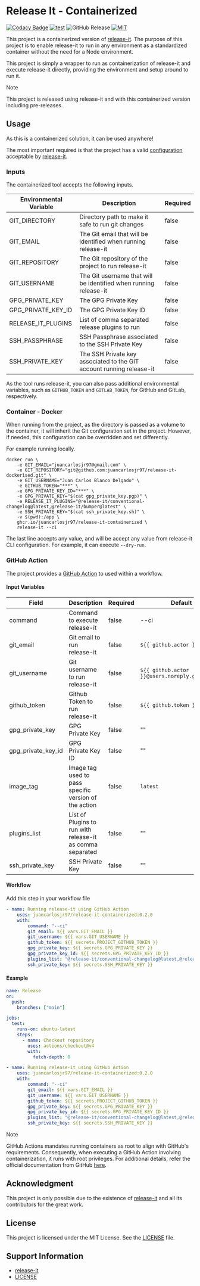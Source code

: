 # Release It - Containerized

[![Codacy Badge](https://api.codacy.com/project/badge/Grade/87c7a4621311406e90d831cb0979e133)](https://app.codacy.com/gh/juancarlosjr97/release-it-containerized?utm_source=github.com&utm_medium=referral&utm_content=juancarlosjr97/release-it-containerized&utm_campaign=Badge_Grade)
[![test](https://github.com/juancarlosjr97/release-it-containerized/actions/workflows/test.yaml/badge.svg)](https://github.com/juancarlosjr97/release-it-containerized/actions/workflows/test.yaml)
![GitHub Release](https://img.shields.io/github/v/release/juancarlosjr97/release-it-containerized)
[![MIT](https://img.shields.io/badge/License-MIT-brightgreen.svg)](https://github.com/juancarlosjr97/release-it-containerized/blob/main/LICENSE)

This project is a containerized version of [release-it](https://github.com/release-it/release-it). The purpose of this project is to enable release-it to run in any environment as a standardized container without the need for a Node environment.

This project is simply a wrapper to run as containerization of release-it and execute release-it directly, providing the environment and setup around to run it.

> [!NOTE]
> This project is released using release-it and with this containerized version including pre-releases.

## Usage

As this is a containerized solution, it can be used anywhere!

The most important required is that the project has a valid [configuration](https://github.com/release-it/release-it/blob/main/docs/configuration.md) acceptable by [release-it](https://github.com/release-it/release-it).

### Inputs

The containerized tool accepts the following inputs.

| Environmental Variable | Description                                                          | Required |
| ---------------------- | -------------------------------------------------------------------- | -------- |
| GIT_DIRECTORY          | Directory path to make it safe to run git changes                    | false    |
| GIT_EMAIL              | The Git email that will be identified when running release-it        | false    |
| GIT_REPOSITORY         | The Git repository of the project to run release-it                  | false    |
| GIT_USERNAME           | The Git username that will be identified when running release-it     | false    |
| GPG_PRIVATE_KEY        | The GPG Private Key                                                  | false    |
| GPG_PRIVATE_KEY_ID     | The GPG Private Key ID                                               | false    |
| RELEASE_IT_PLUGINS     | List of comma separated release plugins to run                       | false    |
| SSH_PASSPHRASE         | SSH Passphrase associated to the SSH Private Key                     | false    |
| SSH_PRIVATE_KEY        | The SSH Private key associated to the GIT account running release-it | false    |

As the tool runs release-it, you can also pass additional environmental variables, such as `GITHUB_TOKEN` and `GITLAB_TOKEN`, for GitHub and GitLab, respectively.

### Container - Docker

When running from the project, as the directory is passed as a volume to the container, it will inherit the Git configuration set in the project. However, if needed, this configuration can be overridden and set differently.

For example running locally.

```docker
docker run \
    -e GIT_EMAIL="juancarlosjr97@gmail.com" \
    -e GIT_REPOSITORY="git@github.com:juancarlosjr97/release-it-dockerised.git" \
    -e GIT_USERNAME="Juan Carlos Blanco Delgado" \
    -e GITHUB_TOKEN="***" \
    -e GPG_PRIVATE_KEY_ID="***" \
    -e GPG_PRIVATE_KEY="$(cat gpg_private_key.pgp)" \
    -e RELEASE_IT_PLUGINS="@release-it/conventional-changelog@latest,@release-it/bumper@latest" \
    -e SSH_PRIVATE_KEY="$(cat ssh_private_key.sh)" \
    -v $(pwd):/app \
    ghcr.io/juancarlosjr97/release-it-containerized \
    release-it --ci
```

The last line accepts any value, and will be accept any value from release-it CLI configuration. For example, it can execute `--dry-run`.

### GitHub Action

The project provides a [GitHub Action](https://github.com/marketplace/actions/github-action-release-it-containerized) to used within a workflow.

#### Input Variables

| Field              | Description                                               | Required | Default                                        |
| ------------------ | --------------------------------------------------------- | -------- | ---------------------------------------------- |
| command            | Command to execute release-it                             | false    | --ci                                           |
| git_email          | Git email to run release-it                               | false    | `${{ github.actor }}`                          |
| git_username       | Git username to run release-it                            | false    | `${{ github.actor }}@users.noreply.github.com` |
| github_token       | Github Token to run release-it                            | false    | `${{ github.token }}`                          |
| gpg_private_key    | GPG Private Key                                           | false    | ""                                             |
| gpg_private_key_id | GPG Private Key ID                                        | false    | ""                                             |
| image_tag          | Image tag used to pass specific version of the action     | false    | `latest`                                       |
| plugins_list       | List of Plugins to run with release-it as comma separated | false    | ""                                             |
| ssh_private_key    | SSH Private Key                                           | false    | ""                                             |

#### Workflow

Add this step in your workflow file

```yaml
- name: Running release-it using GitHub Action
    uses: juancarlosjr97/release-it-containerized:0.2.0
    with:
        command: "--ci"
        git_email: ${{ vars.GIT_EMAIL }}
        git_username: ${{ vars.GIT_USERNAME }}
        github_token: ${{ secrets.PROJECT_GITHUB_TOKEN }}
        gpg_private_key: ${{ secrets.GPG_PRIVATE_KEY }}
        gpg_private_key_id: ${{ secrets.GPG_PRIVATE_KEY_ID }}
        plugins_list: "@release-it/conventional-changelog@latest,@release-it/bumper@latest"
        ssh_private_key: ${{ secrets.SSH_PRIVATE_KEY }}
```

#### Example

```yaml
name: Release
on:
  push:
    branches: ["main"]

jobs:
  test:
    runs-on: ubuntu-latest
    steps:
      - name: Checkout repository
        uses: actions/checkout@v4
        with:
          fetch-depth: 0

- name: Running release-it using GitHub Action
    uses: juancarlosjr97/release-it-containerized:0.2.0
    with:
        command: "--ci"
        git_email: ${{ vars.GIT_EMAIL }}
        git_username: ${{ vars.GIT_USERNAME }}
        github_token: ${{ secrets.PROJECT_GITHUB_TOKEN }}
        gpg_private_key: ${{ secrets.GPG_PRIVATE_KEY }}
        gpg_private_key_id: ${{ secrets.GPG_PRIVATE_KEY_ID }}
        plugins_list: "@release-it/conventional-changelog@latest,@release-it/bumper@latest"
        ssh_private_key: ${{ secrets.SSH_PRIVATE_KEY }}
```

> [!NOTE]
> GitHub Actions mandates running containers as root to align with GitHub's requirements. Consequently, when executing a GitHub Action involving containerization, it runs with root privileges. For additional details, refer the official documentation from GitHub [here](https://docs.github.com/en/actions/creating-actions/dockerfile-support-for-github-actions).

## Acknowledgment

This project is only possible due to the existence of [release-it](https://github.com/release-it/release-it) and all its contributors for the great work.

## License

This project is licensed under the MIT License. See the [LICENSE](./LICENSE) file.

## Support Information

- [release-it](https://github.com/release-it/release-it)
- [LICENSE](./LICENSE.md)
